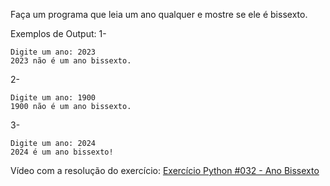Faça um programa que leia um ano qualquer e mostre se ele é bissexto.

Exemplos de Output:
1-
~~~
Digite um ano: 2023
2023 não é um ano bissexto.
~~~
2-
~~~
Digite um ano: 1900
1900 não é um ano bissexto.
~~~
3-
~~~
Digite um ano: 2024
2024 é um ano bissexto!
~~~

<p>Vídeo com a resolução do exercício: <a href="https://www.youtube.com/watch?v=cyGY_83m4Xw&list=PLvE-ZAFRgX8hnECDn1v9HNTI71veL3oW0&index=45" target="_blank">Exercício Python #032 - Ano Bissexto</a></p>